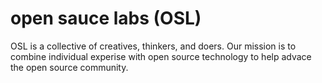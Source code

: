 # open sauce labs (OSL)

OSL is a collective of creatives, thinkers, and doers. Our mission is to combine individual experise with open source technology to help advace the open source community.
